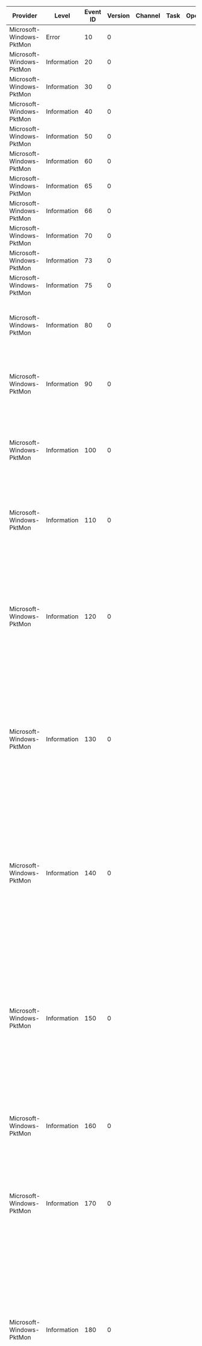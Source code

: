 Provider                  |  Level        |  Event ID  |  Version  |  Channel  |  Task  |  Opcode  |  Keyword    |  Message
--------------------------|---------------|------------|-----------|-----------|--------|----------|-------------|---------------------------------------------------------------------------------------------------------------------------------------------------------------------------------------------------------------------------------------------------------------------------------------------------------------------------------------------------------------------------------------------------------------------------------------------------------------------------------------------------------------------------------------------------------------------------------------------------------------------------------
Microsoft-Windows-PktMon  |  Error        |  10        |  0        |           |        |          |  Config     |  PktMon driver failed to load. Error: {Status}.
Microsoft-Windows-PktMon  |  Information  |  20        |  0        |           |        |          |  Rundown    |  Component {Id}, Type {Type}, Name {Name}, {Description}
Microsoft-Windows-PktMon  |  Information  |  30        |  0        |           |        |          |  Rundown    |  Property: Component {ComponentId}, {Type} = {Value}
Microsoft-Windows-PktMon  |  Information  |  40        |  0        |           |        |          |  Rundown    |  Property: Component {ComponentId}, {Type} = {Value}
Microsoft-Windows-PktMon  |  Information  |  50        |  0        |           |        |          |  Rundown    |  Property: Component {ComponentId}, {Type} = {Value}
Microsoft-Windows-PktMon  |  Information  |  60        |  0        |           |        |          |  Rundown    |  Property: Component {ComponentId}, {Type} = {Value}
Microsoft-Windows-PktMon  |  Information  |  65        |  0        |           |        |          |  Rundown    |  Property: Component {ComponentId}, {Type} = {IpAddress}
Microsoft-Windows-PktMon  |  Information  |  66        |  0        |           |        |          |  Rundown    |  Property: Component {ComponentId}, {Type} = {IpAddress}
Microsoft-Windows-PktMon  |  Information  |  70        |  0        |           |        |          |  Rundown    |  Property: Component {ComponentId}, {Type} = {Value}
Microsoft-Windows-PktMon  |  Information  |  73        |  0        |           |        |          |  Rundown    |  Property: Component {ComponentId}, {Type} = {Value}
Microsoft-Windows-PktMon  |  Information  |  75        |  0        |           |        |          |  Rundown    |  Property: Component {ComponentId}, {Type} = {EtherType}
Microsoft-Windows-PktMon  |  Information  |  80        |  0        |           |        |          |  Rundown    |  Drop Counters: Component {ComponentId}, Direction In = {DirTagIn}, Packets In {PacketsIn}, Bytes In {BytesIn}, Direction Out = {DirTagOut}, Packets Out {PacketsOut}, Bytes Out {BytesOut}
Microsoft-Windows-PktMon  |  Information  |  90        |  0        |           |        |          |  Rundown    |  Flow Counters: Component {ComponentId}, Edge {EdgeName}, Edge Id {EdgeId}, Direction In = {DirTagIn}, Packets In {PacketsIn}, Bytes In {BytesIn}, Direction Out = {DirTagOut}, Packets Out {PacketsOut}, Bytes Out {BytesOut}
Microsoft-Windows-PktMon  |  Information  |  100       |  0        |           |        |          |  Rundown    |  Packet Filter {FilterId}, Name {FilterName}, MAC-1 {MacAddress1}, MAC-2 {MacAddress2}, EtherType {EtherType}, VlanId {VlanId}, IP-1 {IpAddress1}, IP-2 {IpAddress2}, Protocol {Protocol}, Port-1 {FilterId}0, Port-2 {FilterId}1, TCPFlags {FilterId}2
Microsoft-Windows-PktMon  |  Information  |  110       |  0        |           |        |          |  Rundown    |  Packet Filter {FilterId}, Name {FilterName}, MAC-1 {MacAddress1}, MAC-2 {MacAddress2}, EtherType {EtherType}, VlanId {VlanId}, IP-1 {IpAddress1}, IP-2 {IpAddress2}, Protocol {Protocol}, Port-1 {FilterId}0, Port-2 {FilterId}1, TCPFlags {FilterId}2
Microsoft-Windows-PktMon  |  Information  |  120       |  0        |           |        |          |  NblParsed  |  MAC Dest {DestinationMAC}, MAC Src {SourceMAC}, EtherType {EtherType}, VlanId {VlanId}, IP Dest {DestinationIP}, IP Src {SourceIP}, Protocol {Protocol}, Port Dest {DestinationPort}, Port Src {SourcePort}, TCPFlags {DestinationMAC}0, PktGroupId {DestinationMAC}1, PktCount {DestinationMAC}2, Appearance {DestinationMAC}3, Direction {DestinationMAC}4, Type {DestinationMAC}5, Component {DestinationMAC}6, Edge {DestinationMAC}7, Filter {DestinationMAC}8
Microsoft-Windows-PktMon  |  Information  |  130       |  0        |           |        |          |  NblParsed  |  MAC Dest {DestinationMAC}, MAC Src {SourceMAC}, EtherType {EtherType}, VlanId {VlanId}, IP Dest {DestinationIP}, IP Src {SourceIP}, Protocol {Protocol}, Port Dest {DestinationPort}, Port Src {SourcePort}, TCPFlags {DestinationMAC}0, PktGroupId {DestinationMAC}1, PktCount {DestinationMAC}2, Appearance {DestinationMAC}3, Direction {DestinationMAC}4, Type {DestinationMAC}5, Component {DestinationMAC}6, Edge {DestinationMAC}7, Filter {DestinationMAC}8
Microsoft-Windows-PktMon  |  Information  |  140       |  0        |           |        |          |  NblParsed  |  Drop: MAC Dest {DestinationMAC}, MAC Src {SourceMAC}, EtherType {EtherType}, VlanId {VlanId}, IP Dest {DestinationIP}, IP Src {SourceIP}, Protocol {Protocol}, Port Dest {DestinationPort}, Port Src {SourcePort}, TCPFlags {DestinationMAC}0, PktGroupId {DestinationMAC}1, PktCount {DestinationMAC}2, Appearance {DestinationMAC}3, Direction {DestinationMAC}4, Type {DestinationMAC}5, Component {DestinationMAC}6, Edge {DestinationMAC}7, Filter {DestinationMAC}8, DropReason {DestinationMAC}9, DropLocation {SourceMAC}0
Microsoft-Windows-PktMon  |  Information  |  150       |  0        |           |        |          |  NblParsed  |  Drop: MAC Dest {DestinationMAC}, MAC Src {SourceMAC}, EtherType {EtherType}, VlanId {VlanId}, IP Dest {DestinationIP}, IP Src {SourceIP}, Protocol {Protocol}, Port Dest {DestinationPort}, Port Src {SourcePort}, TCPFlags {DestinationMAC}0, PktGroupId {DestinationMAC}1, PktCount {DestinationMAC}2, Appearance {DestinationMAC}3, Direction {DestinationMAC}4, Type {DestinationMAC}5, Component {DestinationMAC}6, Edge {DestinationMAC}7, Filter {DestinationMAC}8, DropReason {DestinationMAC}9, DropLocation {SourceMAC}0
Microsoft-Windows-PktMon  |  Information  |  160       |  0        |           |        |          |  Payload    |  PktGroupId {PktGroupId}, PktNumber {PktNumber}, Appearance {AppearanceCount}, Direction {DirTag}, Type {PacketType}, Component {ComponentId}, Edge {EdgeId}, Filter {FilterId}, OriginalSize {PktGroupId}1, LoggedSize {PktGroupId}2
Microsoft-Windows-PktMon  |  Information  |  170       |  0        |           |        |          |  Payload    |  Drop: PktGroupId {PktGroupId}, PktNumber {PktNumber}, Appearance {AppearanceCount}, Direction {DirTag}, Type {PacketType}, Component {ComponentId}, Edge {EdgeId}, Filter {FilterId}, DropReason {DropReason}, DropLocation {PktGroupId}0, OriginalSize {PktGroupId}1, LoggedSize {PktGroupId}2
Microsoft-Windows-PktMon  |  Information  |  180       |  0        |           |        |          |  NblInfo    |  TcpIpChecksum {PktGroupId}1, TcpLargeSend {PktGroupId}2, Ieee8021Q {PktGroupId}3, HashInfo {PktGroupId}4, HashValue {PktGroupId}5, VirtualSubnetInfo {PktGroupId}6, TcpRecvSegCoalesceInfo {PktGroupId}7, NrtNameResolutionId {PktGroupId}8, TcpSendOffloadsSupplementalInfo {PktGroupId}9, SwitchForwardingDetail {PktCount}0, GftOffloadInfo {PktCount}1, GftFlowEntryId {PktCount}2, PktGroupId {PktGroupId}, PktCount {PktCount}, Appearance {AppearanceCount}, Direction {DirTag}, Type {PacketType}, Component {ComponentId}, Edge {EdgeId}, Filter {FilterId}
Microsoft-Windows-PktMon  |  Information  |  190       |  0        |           |        |          |  NblInfo    |  Drop: TcpIpChecksum {PktGroupId}1, TcpLargeSend {PktGroupId}2, Ieee8021Q {PktGroupId}3, HashInfo {PktGroupId}4, HashValue {PktGroupId}5, VirtualSubnetInfo {PktGroupId}6, TcpRecvSegCoalesceInfo {PktGroupId}7, NrtNameResolutionId {PktGroupId}8, TcpSendOffloadsSupplementalInfo {PktGroupId}9, SwitchForwardingDetail {PktCount}0, GftOffloadInfo {PktCount}1, GftFlowEntryId {PktCount}2, PktGroupId {PktGroupId}, PktCount {PktCount}, Appearance {AppearanceCount}, Direction {DirTag}, Type {PacketType}, Component {ComponentId}, Edge {EdgeId}, Filter {FilterId}, DropReason {DropReason}, DropLocation {PktGroupId}0
Microsoft-Windows-PktMon  |  Information  |  200       |  0        |           |        |          |  Payload    |  Direction {DirTag}, Type {PacketType}, Component {ComponentId}, Edge {EdgeId}, Filter {FilterId}, IP Dest {DestinationIP}, IP Src {SourceIP}, Protocol {DirTag}0, Port Dest {DirTag}1, Port Src {DirTag}2,  OriginalSize {DirTag}3, LoggedSize {DirTag}4, Payload {DirTag}5
Microsoft-Windows-PktMon  |  Information  |  210       |  0        |           |        |          |  Payload    |  Drop: Direction {DirTag}, Type {PacketType}, Component {ComponentId}, Edge {EdgeId}, Filter {FilterId}, DropReason {DropReason}, DropLocation {DropLocation}, IP Dest {DestinationIP}, IP Src {SourceIP}, Protocol {DirTag}0, Port Dest {DirTag}1, Port Src {DirTag}2,  OriginalSize {DirTag}3, LoggedSize {DirTag}4, Payload {DirTag}5
Microsoft-Windows-PktMon  |  Information  |  220       |  0        |           |        |          |  Payload    |  Direction {DirTag}, Type {PacketType}, Component {ComponentId}, Edge {EdgeId}, Filter {FilterId}, IP Dest {DestinationIP}, IP Src {SourceIP}, Protocol {DirTag}0, Port Dest {DirTag}1, Port Src {DirTag}2,  OriginalSize {DirTag}3, LoggedSize {DirTag}4, Payload {DirTag}5
Microsoft-Windows-PktMon  |  Information  |  230       |  0        |           |        |          |  Payload    |  Drop: Direction {DirTag}, Type {PacketType}, Component {ComponentId}, Edge {EdgeId}, Filter {FilterId}, DropReason {DropReason}, DropLocation {DropLocation}, IP Dest {DestinationIP}, IP Src {SourceIP}, Protocol {DirTag}0, Port Dest {DirTag}1, Port Src {DirTag}2,  OriginalSize {DirTag}3, LoggedSize {DirTag}4, Payload {DirTag}5